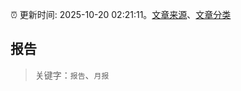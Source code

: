 :alarm_clock: 更新时间: 2025-10-20 02:21:11。[文章来源](/README.md)、[文章分类](/TAGS.md)

## 报告


> 关键字：`报告`、`月报`



